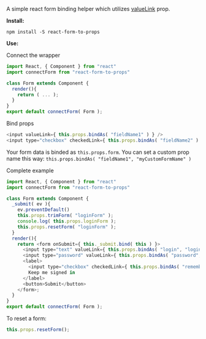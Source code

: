 A simple react form binding helper which utilizes [valueLink](https://facebook.github.io/react/docs/two-way-binding-helpers.html#reactlink-before-and-after) prop.

**Install:**
```
npm install -S react-form-to-props
```

**Use:**

Connect the wrapper

```javascript
import React, { Component } from "react"
import connectForm from "react-form-to-props"

class Form extends Component {
  render(){
    return ( ... );
  }
}
export default connectForm( Form );
```

Bind props
```javascript
<input valueLink={ this.props.bindAs( "fieldName1" ) } />
<input type="checkbox" checkedLink={ this.props.bindAs( "fieldName2" ) } />
```

Your form data is binded as `this.props.form`. You can set a custom prop name this way: `this.props.bindAs( "fieldName1", "myCustomFormName" )`

Complete example
```javascript
import React, { Component } from "react"
import connectForm from "react-form-to-props"

class Form extends Component {
  _submit( ev ){
    ev.preventDefault()
    this.props.trimForm( "loginForm" );
    console.log( this.props.loginForm );
    this.props.resetForm( "loginForm" );
  }
  render(){
    return <form onSubmit={ this._submit.bind( this ) }>
      <input type="text" valueLink={ this.props.bindAs( "login", "loginForm" ) } />
      <input type="password" valueLink={ this.props.bindAs( "password", "loginForm" ) } />
      <label>
        <input type="checkbox" checkedLink={ this.props.bindAs( "remember", "loginForm" ) } />
        Keep me signed in
      </label>
      <button>Submit</button>
    </form>;
  }
}
export default connectForm( Form );
```

To reset a form:
```javascript
this.props.resetForm();
```
